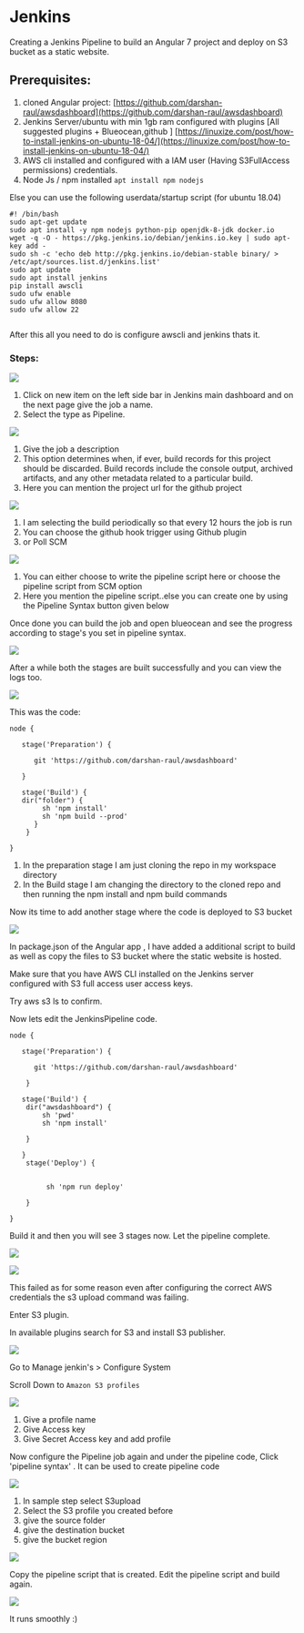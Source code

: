 # Jenkins

Creating a Jenkins Pipeline to build an Angular 7 project and deploy on S3 bucket as a static website.

## Prerequisites:

1. cloned Angular project: [https://github.com/darshan-raul/awsdashboard](https://github.com/darshan-raul/awsdashboard)
2. Jenkins Server/ubuntu with min 1gb ram configured with plugins \[All suggested plugins + Blueocean,github \] [https://linuxize.com/post/how-to-install-jenkins-on-ubuntu-18-04/](https://linuxize.com/post/how-to-install-jenkins-on-ubuntu-18-04/) 
3. AWS cli installed and configured with a IAM user \(Having S3FullAccess permissions\) credentials.
4. Node Js / npm installed `apt install npm nodejs`

Else you can use the following userdata/startup script \(for ubuntu 18.04\)

```text
#! /bin/bash
sudo apt-get update
sudo apt install -y npm nodejs python-pip openjdk-8-jdk docker.io
wget -q -O - https://pkg.jenkins.io/debian/jenkins.io.key | sudo apt-key add -
sudo sh -c 'echo deb http://pkg.jenkins.io/debian-stable binary/ > /etc/apt/sources.list.d/jenkins.list'
sudo apt update
sudo apt install jenkins
pip install awscli
sudo ufw enable
sudo ufw allow 8080
sudo ufw allow 22


```

After this all you need to do is configure awscli and jenkins thats it.

### Steps:

![](../../.gitbook/assets/image%20%285%29.png)

1. Click on  new item on the left side bar in Jenkins main dashboard and on the next page give the job a name.
2. Select the type as Pipeline.

![](../../.gitbook/assets/image%20%2888%29.png)

1. Give the job a description
2. This option determines when, if ever, build records for this project should be discarded. Build records include the console output, archived artifacts, and any other metadata related to a particular build.
3. Here you can mention the project url for the github project

![](../../.gitbook/assets/image%20%2880%29.png)

1. I am selecting the build periodically so that every 12 hours the job is run
2. You can choose the github hook trigger using Github plugin
3. or Poll SCM 

![](../../.gitbook/assets/image%20%2897%29.png)

1. You can either choose to write the pipeline script here or choose the pipeline script from SCM option
2. Here you mention the pipeline script..else you can create one by using the Pipeline Syntax button given below  

Once done you can build the job and open blueocean and see the progress according to stage's you set in pipeline syntax.

![](../../.gitbook/assets/image%20%2893%29.png)

After a while both the stages are built successfully and you can view the logs too.

![](../../.gitbook/assets/image%20%284%29.png)

This was the code:

```text
node {
  
   stage('Preparation') { 
      
      git 'https://github.com/darshan-raul/awsdashboard'
      
   }
   
   stage('Build') {
   dir("folder") {
        sh 'npm install'
        sh 'npm build --prod'
      }
    }
    
}
```

1. In the preparation stage I am just cloning the repo in my workspace directory
2. In the Build stage I am changing the directory to the cloned repo and then running the npm install and npm build commands

Now its time to add another stage where the code is deployed to S3 bucket

![](../../.gitbook/assets/image%20%2899%29.png)

In package.json of the Angular app , I have added a additional script to build as well as copy the files to S3 bucket where the static website is hosted.

Make sure that you have AWS CLI installed on the Jenkins server configured with S3 full access user access keys. 

Try aws s3 ls to confirm.

Now lets edit the JenkinsPipeline code.

```text
node {
  
   stage('Preparation') { 
      
      git 'https://github.com/darshan-raul/awsdashboard'
      
    }
    
   stage('Build') {
    dir("awsdashboard") {
        sh 'pwd'
        sh 'npm install'
     
    }
       
   }
    stage('Deploy') {
   
     
         sh 'npm run deploy'

    }
    
}
```

Build it and then you will see 3 stages now. Let the pipeline complete.

![](../../.gitbook/assets/image%20%2886%29.png)

![](../../.gitbook/assets/image%20%2833%29.png)

This failed as for some reason even after configuring the correct AWS credentials the s3 upload command was failing.

Enter S3 plugin.

In available plugins search for S3 and install S3 publisher.

![](../../.gitbook/assets/image%20%2861%29.png)

Go to Manage jenkin's &gt; Configure System

Scroll Down to  `Amazon S3 profiles` 

![](../../.gitbook/assets/image%20%2858%29.png)

1. Give a profile name
2. Give Access key
3. Give Secret Access key and add profile

Now configure the Pipeline job again and under the pipeline code, Click 'pipeline syntax' . It can be used to create pipeline code

![](../../.gitbook/assets/image%20%2890%29.png)

1. In sample step select S3upload
2. Select the S3 profile you created before
3. give the source folder
4. give the destination bucket
5. give the bucket region

![](../../.gitbook/assets/image%20%2875%29.png)

Copy the pipeline script that is created. Edit the pipeline script and build again.

![](../../.gitbook/assets/image%20%2817%29.png)

It runs smoothly :\)






